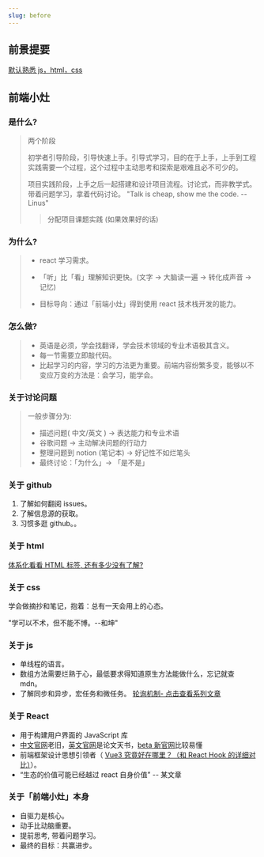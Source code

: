 ```yaml
---
slug: before
---
```


## 前景提要

<u>默认熟悉 js，html，css</u>

## 前端小灶

### 是什么?

> 两个阶段
>
> 初学者引导阶段，引导快速上手。引导式学习，目的在于上手，上手到工程实践需要一个过程，这个过程中主动思考和探索是艰难且必不可少的。
>
> 项目实践阶段，上手之后一起搭建和设计项目流程。讨论式，而非教学式。带着问题学习，拿着代码讨论。 "Talk is cheap, show me the code. -- Linus"
>
> > 分配项目课题实践 (如果效果好的话)

### 为什么?

> - react 学习需求。
>
> - 「听」比「看」理解知识更快。(文字 -> 大脑读一遍 -> 转化成声音 -> 记忆)
>
> - 目标导向：通过「前端小灶」得到使用 react 技术栈开发的能力。

### 怎么做?

> - 英语是必须，学会找翻译，学会技术领域的专业术语极其含义。
> - 每一节需要立即敲代码。
> - 比起学习的内容，学习的方法更为重要。前端内容纷繁多变，能够以不变应万变的方法是：会学习，能学会。

### 关于讨论问题

> 一般步骤分为:
>
> - 描述问题( 中文/英文 ) -> 表达能力和专业术语
> - 谷歌问题 -> 主动解决问题的行动力
> - 整理问题到 notion (笔记本) -> 好记性不如烂笔头
> - 最终讨论：「为什么」-> 「是不是」

### 关于 github

1. 了解如何翻阅 issues。
2. 了解信息源的获取。
3. 习惯多逛 github。。

### 关于 html

[体系化看看 HTML 标签, 还有多少没有了解?](https://julesblom.com/writing/html-elements)

### 关于 css

学会做摘抄和笔记，抱着：总有一天会用上的心态。

"学可以不术，但不能不博。--和坤"

### 关于 js

- 单线程的语言。
- 数组方法需要烂熟于心，最低要求得知道原生方法能做什么，忘记就查 mdn。
- 了解同步和异步，宏任务和微任务。 [轮询机制- 点击查看系列文章](https://dev.to/lydiahallie/series/3341Articles)

### 关于 React

- 用于构建用户界面的 JavaScript 库
- [中文官网](https://zh-hans.reactjs.org/)老旧，[英文官网](https://reactjs.org/)是论文天书，[beta 新官网](https://beta.reactjs.org/)比较易懂
- 前端框架设计思想引领者（ [Vue3 究竟好在哪里？（和 React Hook 的详细对比）](https://zhuanlan.zhihu.com/p/133819602)）。
- “生态的价值可能已经越过 react 自身价值” -- 某文章

### 关于「前端小灶」本身

- 自驱力是核心。
- 动手比动脑重要。
- 提前思考, 带着问题学习。
- 最终的目标：共赢进步。
